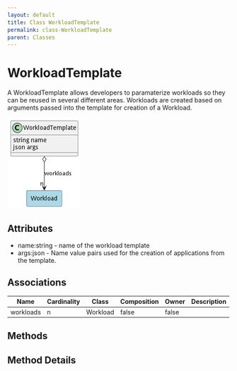 ```yaml
---
layout: default
title: Class WorkloadTemplate
permalink: class-WorkloadTemplate
parent: Classes
---
```


# WorkloadTemplate

A WorkloadTemplate allows developers to paramaterize workloads so they can be reused in several different areas. Workloads are created based on arguments passed into the template for creation of a Workload.

![Logical Diagram](./logical.png)

## Attributes

* name:string - name of the workload template
* args:json - Name value pairs used for the creation of applications from the template.


## Associations

| Name | Cardinality | Class | Composition | Owner | Description |
| --- | --- | --- | --- | --- | --- |
| workloads | n | Workload | false | false |  |







## Methods


<h2>Method Details</h2>
    

